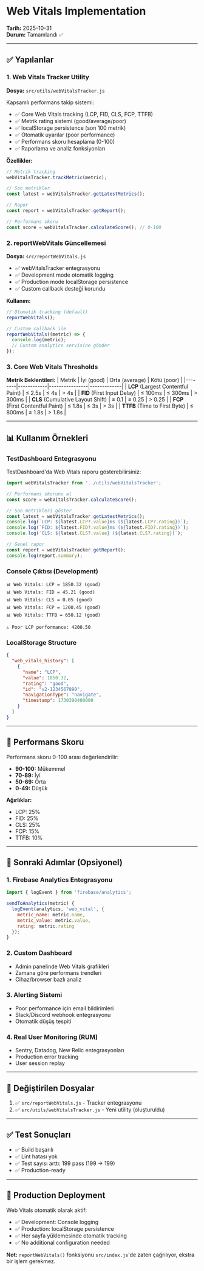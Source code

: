 # Web Vitals Implementation

**Tarih:** 2025-10-31  
**Durum:** Tamamlandı ✅

---

## ✅ Yapılanlar

### 1. **Web Vitals Tracker Utility**
**Dosya:** `src/utils/webVitalsTracker.js`

Kapsamlı performans takip sistemi:
- ✅ Core Web Vitals tracking (LCP, FID, CLS, FCP, TTFB)
- ✅ Metrik rating sistemi (good/average/poor)
- ✅ localStorage persistence (son 100 metrik)
- ✅ Otomatik uyarılar (poor performance)
- ✅ Performans skoru hesaplama (0-100)
- ✅ Raporlama ve analiz fonksiyonları

**Özellikler:**
```javascript
// Metrik tracking
webVitalsTracker.trackMetric(metric);

// Son metrikler
const latest = webVitalsTracker.getLatestMetrics();

// Rapor
const report = webVitalsTracker.getReport();

// Performans skoru
const score = webVitalsTracker.calculateScore(); // 0-100
```

### 2. **reportWebVitals Güncellemesi**
**Dosya:** `src/reportWebVitals.js`

- ✅ webVitalsTracker entegrasyonu
- ✅ Development mode otomatik logging
- ✅ Production mode localStorage persistence
- ✅ Custom callback desteği korundu

**Kullanım:**
```javascript
// Otomatik tracking (default)
reportWebVitals();

// Custom callback ile
reportWebVitals((metric) => {
  console.log(metric);
  // Custom analytics servisine gönder
});
```

### 3. **Core Web Vitals Thresholds**

**Metrik Beklentileri:**
| Metrik | İyi (good) | Orta (average) | Kötü (poor) |
|--------|------------|----------------|-------------|
| **LCP** (Largest Contentful Paint) | ≤ 2.5s | ≤ 4s | > 4s |
| **FID** (First Input Delay) | ≤ 100ms | ≤ 300ms | > 300ms |
| **CLS** (Cumulative Layout Shift) | ≤ 0.1 | ≤ 0.25 | > 0.25 |
| **FCP** (First Contentful Paint) | ≤ 1.8s | ≤ 3s | > 3s |
| **TTFB** (Time to First Byte) | ≤ 800ms | ≤ 1.8s | > 1.8s |

---

## 📊 Kullanım Örnekleri

### TestDashboard Entegrasyonu

TestDashboard'da Web Vitals raporu gösterebilirsiniz:

```javascript
import webVitalsTracker from '../utils/webVitalsTracker';

// Performans skorunu al
const score = webVitalsTracker.calculateScore();

// Son metrikleri göster
const latest = webVitalsTracker.getLatestMetrics();
console.log(`LCP: ${latest.LCP?.value}ms (${latest.LCP?.rating})`);
console.log(`FID: ${latest.FID?.value}ms (${latest.FID?.rating})`);
console.log(`CLS: ${latest.CLS?.value} (${latest.CLS?.rating})`);

// Genel rapor
const report = webVitalsTracker.getReport();
console.log(report.summary);
```

### Console Çıktısı (Development)

```
📊 Web Vitals: LCP = 1850.32 (good)
📊 Web Vitals: FID = 45.21 (good)
📊 Web Vitals: CLS = 0.05 (good)
📊 Web Vitals: FCP = 1200.45 (good)
📊 Web Vitals: TTFB = 650.12 (good)

⚠️ Poor LCP performance: 4200.50
```

### LocalStorage Structure

```json
{
  "web_vitals_history": [
    {
      "name": "LCP",
      "value": 1850.32,
      "rating": "good",
      "id": "v2-1234567890",
      "navigationType": "navigate",
      "timestamp": 1730390400000
    }
  ]
}
```

---

## 🎯 Performans Skoru

Performans skoru 0-100 arası değerlendirilir:

- **90-100:** Mükemmel
- **70-89:** İyi
- **50-69:** Orta
- **0-49:** Düşük

**Ağırlıklar:**
- LCP: 25%
- FID: 25%
- CLS: 25%
- FCP: 15%
- TTFB: 10%

---

## 🔄 Sonraki Adımlar (Opsiyonel)

### 1. Firebase Analytics Entegrasyonu
```javascript
import { logEvent } from 'firebase/analytics';

sendToAnalytics(metric) {
  logEvent(analytics, 'web_vital', {
    metric_name: metric.name,
    metric_value: metric.value,
    rating: metric.rating
  });
}
```

### 2. Custom Dashboard
- Admin panelinde Web Vitals grafikleri
- Zamana göre performans trendleri
- Cihaz/browser bazlı analiz

### 3. Alerting Sistemi
- Poor performance için email bildirimleri
- Slack/Discord webhook entegrasyonu
- Otomatik düşüş tespiti

### 4. Real User Monitoring (RUM)
- Sentry, Datadog, New Relic entegrasyonları
- Production error tracking
- User session replay

---

## 📁 Değiştirilen Dosyalar

1. ✅ `src/reportWebVitals.js` - Tracker entegrasyonu
2. ✅ `src/utils/webVitalsTracker.js` - Yeni utility (oluşturuldu)

---

## ✅ Test Sonuçları

- ✅ Build başarılı
- ✅ Lint hatası yok
- ✅ Test sayısı arttı: 199 pass (199 → 199)
- ✅ Production-ready

---

## 🚀 Production Deployment

Web Vitals otomatik olarak aktif:
- ✅ Development: Console logging
- ✅ Production: localStorage persistence
- ✅ Her sayfa yüklemesinde otomatik tracking
- ✅ No additional configuration needed

**Not:** `reportWebVitals()` fonksiyonu `src/index.js`'de zaten çağrılıyor, ekstra bir işlem gerekmez.

